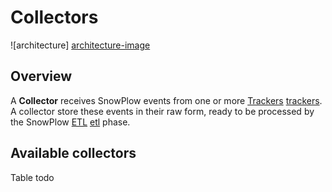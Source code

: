 # Collectors

![architecture] [architecture-image]

## Overview

A **Collector** receives SnowPlow events from one or more [Trackers] [trackers]. A collector store these events in their raw form, ready to be processed by the SnowPlow [ETL] [etl] phase.

## Available collectors

Table todo

[architecture-image]: https://github.com/snowplow/snowplow/raw/master/2-collectors/2-collectors.png
[trackers]: https://github.com/snowplow/snowplow/tree/master/1-trackers
[etl]: https://github.com/snowplow/snowplow/tree/master/3-etl